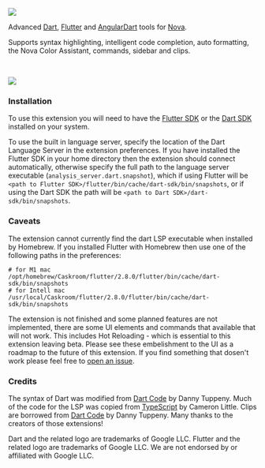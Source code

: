 ![](https://photos.app.goo.gl/RpgcT3WibdWygqv98)

Advanced [Dart](https://dart.dev), [Flutter](https://flutter.dev) and [AngularDart](https://angualardart.dev) tools for [Nova](https://nova.app).

Supports syntax highlighting, intelligent code completion, auto formatting, the Nova Color Assistant, commands, sidebar and clips.

<br />

![](https://lh3.googleusercontent.com/P91Kf5Nv9Ym7-8uGcMsU9kS4zOjZ5DKHeZhGVf42FfmCWrMU8tJzQooa9xyjaf8zIX0b5JTHny9N3tn4OOxvdu231TB6Ghv6oHQ50Jlk4pAeNukyLJCxAxz-I8GpfPzJtqXMHqvwQIYWAY4WFvPILTi8nHaWvhQZHm8aQGoxVs4ZZD_3O9qKku49Z6wu-4RIA7Be-3HzHAxt2BnsvnKN_WbsJwGSsliEAu79OxxOw-sc8cWsHeJ6W8nHMVvC8jVTMfiUle2x01fvikkUHi9WwxCfljGDcHYqQjKDX3ruJgGrXAA6hFOEbf4bwQFdxOi3ecVlMDU7kr5fF01C-zM4b51Vcf5cLUQv97y-OPjY2iIYDHSjgYIZRFgvhYnwm6CQLYbXFgYQpEINT7IwlmmH0Vo79zpFjKP5LDyy1KVXhzLm92vRtTwOLtRUomKcaYPTOA2gFMifwPGpLle_KzUKWXikCYb-vfTSRXCEMANBcMd9dFVki2pvwFt6jUUylhdlWygmVJk0efN32X6VSSiLKLU3yAhZuvn13_F3XDwQafFlhpGUljFP5Qjvuhsm4FZu3quipqrP-WaryhUPKR_o8xAODzL5rinP5bpfBrUdxNvXFgCDTcdi350_Io7K2x9r-5ueFjl5dPrAyxmpM1zYjxiqQ_AT_iVFeDApLNK5RvbkSpF16ABYprgE5puW4FwAPan366jenAxaNcRNtwTAsHI=w1200-h721-no?authuser=0)

### Installation

To use this extension you will need to have the [Flutter SDK](https://flutter.dev/docs/get-started/install/macos) or the [Dart SDK](https://dart.dev/get-dart) installed on your system.

To use the built in language server, specify the location of the Dart Language Server in the extension preferences. If you have installed the Flutter SDK in your home directory then the extension should connect automatically, otherwise specify the full path to the language server executable (`analysis_server.dart.snapshot`), which if using Flutter will be `<path to Flutter SDK>/flutter/bin/cache/dart-sdk/bin/snapshots`, or if using the Dart SDK the path will be `<path to Dart SDK>/dart-sdk/bin/snapshots`.

### Caveats

The extension cannot currently find the dart LSP executable when installed by Homebrew. If you installed Flutter with Homebrew then use one of the following paths in the preferences:

```shell
# for M1 mac
/opt/homebrew/Caskroom/flutter/2.8.0/flutter/bin/cache/dart-sdk/bin/snapshots
# for Intell mac
/usr/local/Caskroom/flutter/2.8.0/flutter/bin/cache/dart-sdk/bin/snapshots
```

The extension is not finished and some planned features are not implemented, there are some UI elements and commands that available that will not work. This includes Hot Reloading - which is essential to this extension leaving beta. Please see these embelishment to the UI as a roadmap to the future of this extension. If you find something that dosen't work please feel free to [open an issue](https://github.com/sciencefidelity/Nova-Dart/issues).

### Credits

The syntax of Dart was modified from [Dart Code](https://github.com/Dart-Code/Dart-Code) by Danny Tuppeny. Much of the code for the LSP was copied from [TypeScript](https://github.com/apexskier/nova-typescript) by Cameron Little. Clips are borrowed from [Dart Code](https://github.com/Dart-Code/Dart-Code) by Danny Tuppeny. Many thanks to the creators of those extensions!

Dart and the related logo are trademarks of Google LLC. Flutter and the related logo are trademarks of Google LLC. We are not endorsed by or affiliated with Google LLC.

<br />
